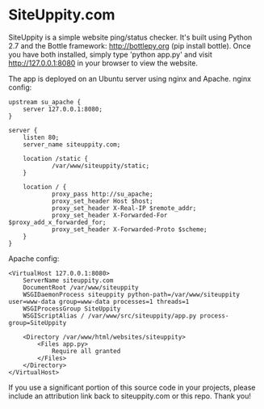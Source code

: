 SiteUppity.com
==============

SiteUppity is a simple website ping/status checker. It's built using Python 2.7 and the Bottle framework: http://bottlepy.org (pip install bottle). Once you have both installed, simply type 'python app.py' and visit http://127.0.0.1:8080 in your browser to view the website.

The app is deployed on an Ubuntu server using nginx and Apache. nginx config:

    upstream su_apache {
        server 127.0.0.1:8080;
    }

    server {
        listen 80;
        server_name siteuppity.com;

        location /static {
                /var/www/siteuppity/static;
        }
        
        location / {
                proxy_pass http://su_apache;
                proxy_set_header Host $host;
                proxy_set_header X-Real-IP $remote_addr;
                proxy_set_header X-Forwarded-For $proxy_add_x_forwarded_for;
                proxy_set_header X-Forwarded-Proto $scheme;
        }
    }

Apache config:

    <VirtualHost 127.0.0.1:8080>
	    ServerName siteuppity.com
	    DocumentRoot /var/www/siteuppity
	    WSGIDaemonProcess siteuppity python-path=/var/www/siteuppity user=www-data group=www-data processes=1 threads=1
	    WSGIProcessGroup SiteUppity
	    WSGIScriptAlias / /var/www/src/siteuppity/app.py process-group=SiteUppity
    
	    <Directory /var/www/html/websites/siteuppity>
		    <Files app.py>
			    Require all granted
		    </Files>
	    </Directory>
    </VirtualHost>

If you use a significant portion of this source code in your projects, please include an attribution link back to siteuppity.com or this repo. Thank you!
